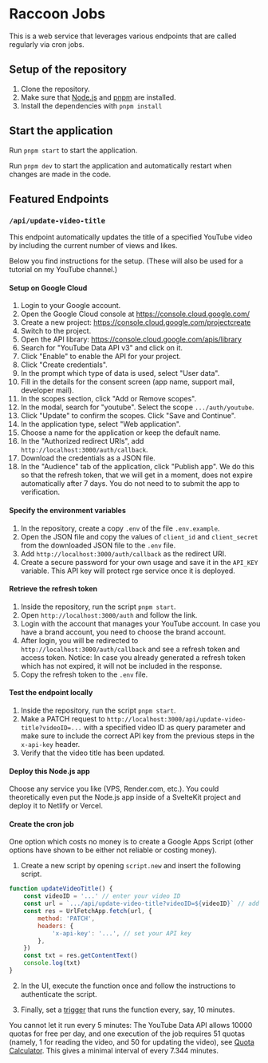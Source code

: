 # Raccoon Jobs

This is a web service that leverages various endpoints that are called regularly via cron jobs.

## Setup of the repository

1. Clone the repository.
2. Make sure that [Node.js](https://nodejs.org/en/download) and [pnpm](https://pnpm.io/) are installed.
3. Install the dependencies with `pnpm install`

## Start the application

Run `pnpm start` to start the application.

Run `pnpm dev` to start the application and automatically restart when changes are made in the code.

## Featured Endpoints

### `/api/update-video-title`

This endpoint automatically updates the title of a specified YouTube video by including the current number of views and likes.

Below you find instructions for the setup. (These will also be used for a tutorial on my YouTube channel.)

#### Setup on Google Cloud

1. Login to your Google account.
2. Open the Google Cloud console at <https://console.cloud.google.com/>
3. Create a new project: <https://console.cloud.google.com/projectcreate>
4. Switch to the project.
5. Open the API library: <https://console.cloud.google.com/apis/library>
6. Search for "YouTube Data API v3" and click on it.
7. Click "Enable" to enable the API for your project.
8. Click "Create credentials".
9. In the prompt which type of data is used, select "User data".
10. Fill in the details for the consent screen (app name, support mail, developer mail).
11. In the scopes section, click "Add or Remove scopes".
12. In the modal, search for "youtube". Select the scope `.../auth/youtube`.
13. Click "Update" to confirm the scopes. Click "Save and Continue".
14. In the application type, select "Web application".
15. Choose a name for the application or keep the default name.
16. In the "Authorized redirect URIs", add `http://localhost:3000/auth/callback`.
17. Download the credentials as a JSON file.
18. In the "Audience" tab of the application, click "Publish app". We do this so that the refresh token, that we will get in a moment, does not expire automatically after 7 days. You do not need to to submit the app to verification.

#### Specify the environment variables

1. In the repository, create a copy `.env` of the file `.env.example`.
2. Open the JSON file and copy the values of `client_id` and `client_secret` from the downloaded JSON file to the `.env` file.
3. Add `http://localhost:3000/auth/callback` as the redirect URI.
4. Create a secure password for your own usage and save it in the `API_KEY` variable. This API key will protect rge service once it is deployed.

#### Retrieve the refresh token

1. Inside the repository, run the script `pnpm start`.
2. Open `http://localhost:3000/auth` and follow the link.
3. Login with the account that manages your YouTube account. In case you have a brand account, you need to choose the brand account.
4. After login, you will be redirected to `http://localhost:3000/auth/callback` and see a refresh token and access token. Notice: In case you already generated a refresh token which has not expired, it will not be included in the response.
5. Copy the refresh token to the `.env` file.

#### Test the endpoint locally

1. Inside the repository, run the script `pnpm start`.
2. Make a PATCH request to `http://localhost:3000/api/update-video-title?videoID=...` with a specified video ID as query parameter and make sure to include the correct API key from the previous steps in the `x-api-key` header.
3. Verify that the video title has been updated.

#### Deploy this Node.js app

Choose any service you like (VPS, Render.com, etc.). You could theoretically even put the Node.js app inside of a SvelteKit project and deploy it to Netlify or Vercel.

#### Create the cron job

One option which costs no money is to create a Google Apps Script (other options have shown to be either not reliable or costing money).

1. Create a new script by opening `script.new` and insert the following script.

```js
function updateVideoTitle() {
	const videoID = '...' // enter your video ID
	const url = `.../api/update-video-title?videoID=${videoID}` // add your deployment URL
	const res = UrlFetchApp.fetch(url, {
		method: 'PATCH',
		headers: {
			'x-api-key': '...', // set your API key
		},
	})
	const txt = res.getContentText()
	console.log(txt)
}
```

2. In the UI, execute the function once and follow the instructions to authenticate the script.

3. Finally, set a [trigger](https://developers.google.com/apps-script/guides/triggers/installable) that runs the function every, say, 10 minutes.

You cannot let it run every 5 minutes: The YouTube Data API allows 10000 quotas for free per day, and one execution of the job requires 51 quotas (namely, 1 for reading the video, and 50 for updating the video), see [Quota Calculator](https://developers.google.com/youtube/v3/determine_quota_cost). This gives a minimal interval of every 7.344 minutes.
